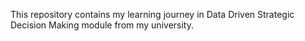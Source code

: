 This repository contains my learning journey in Data Driven Strategic Decision Making module from my university.
